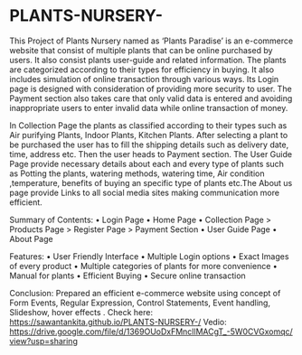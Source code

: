 # PLANTS-NURSERY-
This Project of Plants Nursery named as ‘Plants Paradise’ is an e-commerce website that consist of multiple plants that can be online purchased by users. 
 It also consist plants user-guide and related information. The plants are categorized according to their types for efficiency in buying. It also includes simulation of   online transaction through various ways. Its Login page is designed with consideration of providing more security to user. The Payment section also takes care that only valid data is entered and avoiding inappropriate users to enter invalid data while online transaction of money.
 
 In Collection Page the plants as classified according to their types such as Air purifying Plants, Indoor Plants, Kitchen Plants. After selecting a plant to be purchased the user has to fill the shipping details such as delivery date, time, address etc. Then the user heads to Payment section.
The User Guide Page provide necessary details about each and every type of plants such as Potting the plants, watering methods, watering  time, Air condition ,temperature, benefits of buying an specific type of plants etc.The About us page provide Links to all social media sites making communication more efficient.

Summary of Contents: 
•	Login Page
•	Home Page
•	Collection Page > Products Page > Register Page > Payment Section
•	User Guide Page
•	About Page

Features:
•	User  Friendly Interface
•	Multiple Login options
•	Exact Images of every product
•	Multiple categories of plants for more convenience
•	Manual for plants
•	Efficient Buying
•	Secure  online transaction

Conclusion:
 Prepared an efficient e-commerce website  using concept of Form Events, Regular Expression, Control Statements, Event handling, Slideshow, hover effects .
 Check here: https://sawantankita.github.io/PLANTS-NURSERY-/
 Vedio: https://drive.google.com/file/d/1369OUoDxFMncllMACgT_-5W0CVGxomqc/view?usp=sharing
